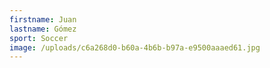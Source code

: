 ```yaml
---
firstname: Juan
lastname: Gómez
sport: Soccer
image: /uploads/c6a268d0-b60a-4b6b-b97a-e9500aaaed61.jpg
---
```

